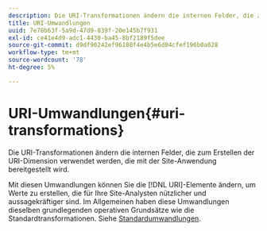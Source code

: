 ```yaml
---
description: Die URI-Transformationen ändern die internen Felder, die zum Erstellen der URI-Dimension verwendet werden, die mit der Site-Anwendung bereitgestellt wird.
title: URI-Umwandlungen
uuid: 7e78b63f-5a9d-47d9-839f-20e145b7f931
exl-id: ce41e4d9-adc1-4430-ba45-8bf2189f5dee
source-git-commit: d9df90242ef96188f4e4b5e6d04cfef196b0a628
workflow-type: tm+mt
source-wordcount: '78'
ht-degree: 5%

---
```


# URI-Umwandlungen{#uri-transformations}

Die URI-Transformationen ändern die internen Felder, die zum Erstellen der URI-Dimension verwendet werden, die mit der Site-Anwendung bereitgestellt wird.

Mit diesen Umwandlungen können Sie die [!DNL URI]-Elemente ändern, um Werte zu erstellen, die für Ihre Site-Analysten nützlicher und aussagekräftiger sind. Im Allgemeinen haben diese Umwandlungen dieselben grundlegenden operativen Grundsätze wie die Standardtransformationen. Siehe [Standardumwandlungen](../../../../../home/c-dataset-const-proc/c-data-trans/c-transf-types/c-standard-transf/c-standard-transf.md#concept-25f4bdbf8fe74c4aaeb2fcd226243886).
